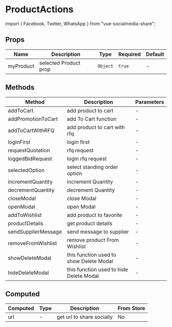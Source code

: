 # ProductActions

import { Facebook, Twitter, WhatsApp } from "vue-socialmedia-share";

## Props

<!-- @vuese:ProductActions:props:start -->
|Name|Description|Type|Required|Default|
|---|---|---|---|---|
|myProduct|selected Product prop|`Object`|`true`|-|

<!-- @vuese:ProductActions:props:end -->


## Methods

<!-- @vuese:ProductActions:methods:start -->
|Method|Description|Parameters|
|---|---|---|
|addToCart|add product to cart|-|
|addPromotionToCart|add To Cart function|-|
|addToCartWithRFQ|add product to cart with rfq|-|
|loginFirst|login first|-|
|requestQuotation|rfq request|-|
|loggedBidRequest|login rfq request|-|
|selectedOption|select standing order option|-|
|incrementQuantity|increment Quantity|-|
|decrementQuantity|decrement Quantity|-|
|closeModal|close Modal|-|
|openModal|open Modal|-|
|addToWishlist|add product to favorite|-|
|productDetails|get product details|-|
|sendSupplierMessage|send message to supplier|-|
|removeFromWishlist|remove product From Wishlist|-|
|showDeleteModal|this function used to show Delete Modal|-|
|hideDeleteModal|this function used to hide Delete Modal|-|

<!-- @vuese:ProductActions:methods:end -->


## Computed

<!-- @vuese:ProductActions:computed:start -->
|Computed|Type|Description|From Store|
|---|---|---|---|
|url|-|get url to share socially|No|

<!-- @vuese:ProductActions:computed:end -->


